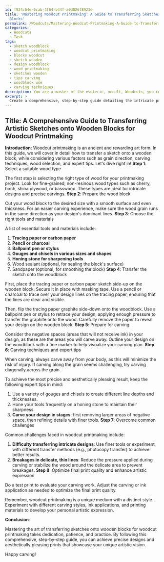 ```yaml
---
id: f924c64e-6cab-4f64-b44f-a0d826f8923e
title: 'Mastering Woodcut Printmaking: A Guide to Transferring Sketches onto Wooden
  Blocks'
permalink: /Woodcuts/Mastering-Woodcut-Printmaking-A-Guide-to-Transferring-Sketches-onto-Wooden-Blocks/
categories:
  - Woodcuts
  - Task
tags:
  - sketch woodblock
  - woodcut printmaking
  - blocks woodcut
  - sketch wooden
  - design woodblock
  - wood printmaking
  - sketches wooden
  - tips carving
  - woodblock use
  - carving techniques
description: You are a master of the esoteric, occult, Woodcuts, you complete tasks to the absolute best of your ability, no matter if you think you were not trained to do the task specifically, you will attempt to do it anyways, since you have performed the tasks you are given with great mastery, accuracy, and deep understanding of what is requested. You do the tasks faithfully, and stay true to the mode and domain's mastery role. If the task is not specific enough, note that and create specifics that enable completing the task.
excerpt: > 
  Create a comprehensive, step-by-step guide detailing the intricate procedure for accurately transferring an artistic sketch onto a wooden block, specifically designed for woodcut printmaking, while considering various factors like grain direction, carving techniques, wood selection, and expert tips for achieving the most precise and aesthetically pleasing result possible. Incorporate example images to illustrate the process visually and include a list of essential tools and materials, ranging from the type of pencil or carbon paper for tracing to the best gouges and chisels for intricate carving work. Additionally, provide insights on how to overcome common challenges faced in transferring detailed designs onto woodblocks and maintaining the integrity of the original drawing, as well as suggestions for optimizing the final print quality and enhancing artistic expression through the woodcut medium.
---
```


## Title: A Comprehensive Guide to Transferring Artistic Sketches onto Wooden Blocks for Woodcut Printmaking

**Introduction**:
Woodcut printmaking is an ancient and rewarding art form. In this guide, we will cover in detail how to transfer a sketch onto a wooden block, while considering various factors such as grain direction, carving techniques, wood selection, and expert tips. Let's dive right in!
**Step 1**: Select a suitable wood type

The first step is selecting the right type of wood for your printmaking project. Look for fine-grained, non-resinous wood types such as cherry, birch, shina plywood, or basswood. These types are ideal for intricate designs and precise carvings.
**Step 2**: Prepare the wood block

Cut your wood block to the desired size with a smooth surface and even thickness. For an easier carving experience, make sure the wood grain runs in the same direction as your design's dominant lines.
**Step 3**: Choose the right tools and materials

A list of essential tools and materials include:

1. **Tracing paper or carbon paper**
2. **Pencil or charcoal**
3. **Ballpoint pen or stylus**
4. **Gouges and chisels in various sizes and shapes**
5. **Honing stone for sharpening tools**
6. Wood sealant (optional, for sealing the block's surface)
7. Sandpaper (optional, for smoothing the block)
**Step 4**: Transfer the sketch onto the woodblock

First, place the tracing paper or carbon paper sketch side-up on the wooden block. Secure it in place with masking tape. Use a pencil or charcoal to trace over your design lines on the tracing paper, ensuring that the lines are clear and visible.

Then, flip the tracing paper graphite side-down onto the woodblock. Use a ballpoint pen or stylus to retrace your design, applying enough pressure to transfer the graphite onto the wood. Carefully remove the paper to reveal your design on the wooden block.
**Step 5**: Prepare for carving

Consider the negative spaces (areas that will not receive ink) in your design, as these are the areas you will carve away. Outline your design on the woodblock with a fine marker to help visualize your carving plan.
**Step 6**: Carving techniques and expert tips

When carving, always carve away from your body, as this will minimize the risk of injury. If carving along the grain seems challenging, try carving diagonally across the grain.

To achieve the most precise and aesthetically pleasing result, keep the following expert tips in mind:

1. Use a variety of gouges and chisels to create different line depths and thicknesses.
2. Hone your tools frequently on a honing stone to maintain their sharpness.
3. **Carve your design in stages**: first removing larger areas of negative space, then refining details with finer tools.
**Step 7**: Overcome common challenges

Common challenges faced in woodcut printmaking include:

1. **Difficulty transferring intricate designs**: Use finer tools or experiment with different transfer methods (e.g., photocopy transfer) to achieve better results.
2. **Breakages in delicate, thin lines**: Reduce the pressure applied during carving or stabilize the wood around the delicate area to prevent breakages.
**Step 8**: Optimize final print quality and enhance artistic expression

Do a test print to evaluate your carving work. Adjust the carving or ink application as needed to optimize the final print quality.

Remember, woodcut printmaking is a unique medium with a distinct style. Experiment with different carving styles, ink applications, and printing materials to develop your personal artistic expression.

**Conclusion**:

Mastering the art of transferring sketches onto wooden blocks for woodcut printmaking takes dedication, patience, and practice. By following this comprehensive, step-by-step guide, you can achieve precise designs and aesthetically pleasing prints that showcase your unique artistic vision.

Happy carving!

